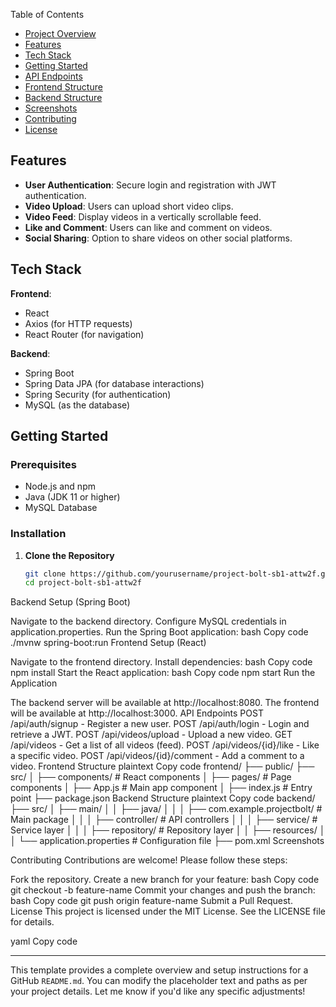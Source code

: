Table of Contents
- [Project Overview](#project-overview)
- [Features](#features)
- [Tech Stack](#tech-stack)
- [Getting Started](#getting-started)
- [API Endpoints](#api-endpoints)
- [Frontend Structure](#frontend-structure)
- [Backend Structure](#backend-structure)
- [Screenshots](#screenshots)
- [Contributing](#contributing)
- [License](#license)

## Features

- **User Authentication**: Secure login and registration with JWT authentication.
- **Video Upload**: Users can upload short video clips.
- **Video Feed**: Display videos in a vertically scrollable feed.
- **Like and Comment**: Users can like and comment on videos.
- **Social Sharing**: Option to share videos on other social platforms.

## Tech Stack

**Frontend**:
- React
- Axios (for HTTP requests)
- React Router (for navigation)

**Backend**:
- Spring Boot
- Spring Data JPA (for database interactions)
- Spring Security (for authentication)
- MySQL (as the database)

## Getting Started

### Prerequisites

- Node.js and npm
- Java (JDK 11 or higher)
- MySQL Database

### Installation

1. **Clone the Repository**
   ```bash
   git clone https://github.com/yourusername/project-bolt-sb1-attw2f.git
   cd project-bolt-sb1-attw2f
Backend Setup (Spring Boot)

Navigate to the backend directory.
Configure MySQL credentials in application.properties.
Run the Spring Boot application:
bash
Copy code
./mvnw spring-boot:run
Frontend Setup (React)

Navigate to the frontend directory.
Install dependencies:
bash
Copy code
npm install
Start the React application:
bash
Copy code
npm start
Run the Application

The backend server will be available at http://localhost:8080.
The frontend will be available at http://localhost:3000.
API Endpoints
POST /api/auth/signup - Register a new user.
POST /api/auth/login - Login and retrieve a JWT.
POST /api/videos/upload - Upload a new video.
GET /api/videos - Get a list of all videos (feed).
POST /api/videos/{id}/like - Like a specific video.
POST /api/videos/{id}/comment - Add a comment to a video.
Frontend Structure
plaintext
Copy code
frontend/
├── public/
├── src/
│   ├── components/        # React components
│   ├── pages/             # Page components
│   ├── App.js             # Main app component
│   ├── index.js           # Entry point
├── package.json
Backend Structure
plaintext
Copy code
backend/
├── src/
│   ├── main/
│   │   ├── java/
│   │   │   ├── com.example.projectbolt/   # Main package
│   │   │   ├── controller/                # API controllers
│   │   │   ├── service/                   # Service layer
│   │   │   ├── repository/                # Repository layer
│   │   ├── resources/
│   │       └── application.properties     # Configuration file
├── pom.xml
Screenshots

Contributing
Contributions are welcome! Please follow these steps:

Fork the repository.
Create a new branch for your feature:
bash
Copy code
git checkout -b feature-name
Commit your changes and push the branch:
bash
Copy code
git push origin feature-name
Submit a Pull Request.
License
This project is licensed under the MIT License. See the LICENSE file for details.

yaml
Copy code

---

This template provides a complete overview and setup instructions for a GitHub `README.md`. You can modify the placeholder text and paths as per your project details. Let me know if you'd like any specific adjustments!









